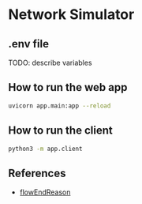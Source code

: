 # Network Simulator

## .env file
TODO: describe variables

## How to run the web app
```bash
uvicorn app.main:app --reload
```

## How to run the client
```bash
python3 -m app.client
```


## References

- [flowEndReason](https://www.iana.org/assignments/ipfix/ipfix.xhtml#ipfix-flow-end-reason)